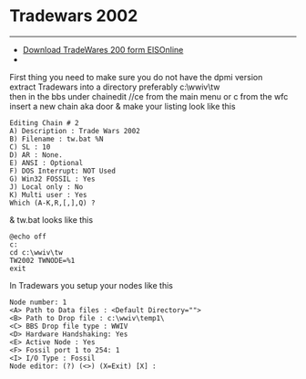 # Tradewars 2002
***

* [Download TradeWares 200 form EISOnline](http://www.eisonline.com/downloads/)
*
First thing you need to make sure you do not have the dpmi version  
extract Tradewars into a directory preferably c:\wwiv\tw  
then in the bbs under chainedit //ce from the main menu or c from the wfc  
insert a new chain aka door & make your listing look like this  

    Editing Chain # 2
    A) Description : Trade Wars 2002
    B) Filename : tw.bat %N
    C) SL : 10
    D) AR : None.
    E) ANSI : Optional
    F) DOS Interrupt: NOT Used
    G) Win32 FOSSIL : Yes
    J) Local only : No
    K) Multi user : Yes
    Which (A-K,R,[,],Q) ? 

& tw.bat looks like this  
```batch 
@echo off
c:
cd c:\wwiv\tw
TW2002 TWNODE=%1
exit
```

In Tradewars you setup your nodes like this

    Node number: 1
    <A> Path to Data files : <Default Directory="">
    <B> Path to Drop file : c:\wwiv\temp1\
    <C> BBS Drop file type : WWIV
    <D> Hardware Handshaking: Yes
    <E> Active Node : Yes
    <F> Fossil port 1 to 254: 1
    <I> I/O Type : Fossil
    Node editor: (?) (<>) (X=Exit) [X] :